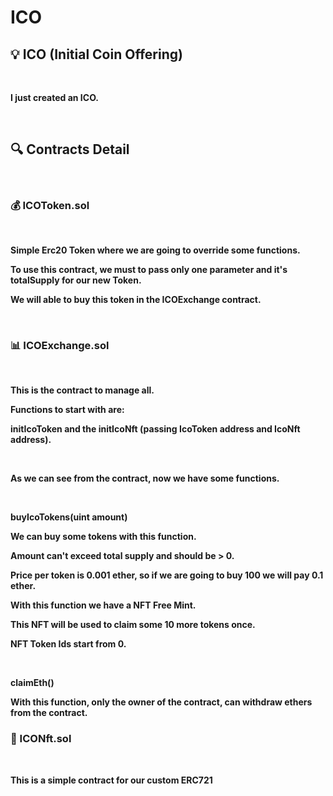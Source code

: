 # ICO


<h2>💡 ICO (Initial Coin Offering) </h2>
<br>

<p><strong>I just created an ICO.</strong></p>
<br>

<h2>🔍 Contracts Detail</h2>
<br>


<h3>💰 ICOToken.sol</h3>
<br>
<p><strong>Simple Erc20 Token where we are going to override some functions.</strong></p>
<p><strong>To use this contract, we must to pass only one parameter and it's totalSupply for our new Token.</strong></p>
<p><strong>We will able to buy this token in the ICOExchange contract.</strong></p>

<br>

<h3>📊 ICOExchange.sol</h3>
<br>

<p><strong>This is the contract to manage all.</strong></p>
<p><strong>Functions to start with are: </strong></p>
<p><strong>initIcoToken and the initIcoNft (passing IcoToken address and IcoNft address).</strong></p>

<br>
<p><strong>As we can see from the contract, now we have some functions.</strong></p> 

<br>

<p><strong>buyIcoTokens(uint amount)</strong></p>
<p><strong>We can buy some tokens with this function.</strong></p>
<p><strong>Amount can't exceed total supply and should be > 0.</strong></p>
<p><strong>Price per token is 0.001 ether, so if we are going to buy 100 we will pay 0.1 ether.</strong></p>
<p><strong>With this function we have a NFT Free Mint.</strong></p>
<p><strong>This NFT will be used to claim some 10 more tokens once.</strong></p>
<p><strong>NFT Token Ids start from 0.</strong></p>


<br>
<p><strong>claimEth()</strong></p>
<p><strong>With this function, only the owner of the contract, can withdraw ethers from the contract.</strong></p>



<h3>🗿 ICONft.sol</h3>
<br>
<p><strong>This is a simple contract for our custom ERC721</strong></p>
<br>
